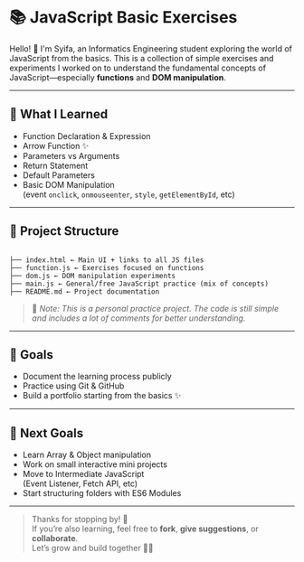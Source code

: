 
# 📚 JavaScript Basic Exercises

Hello! 👋 I'm Syifa, an Informatics Engineering student exploring the world of JavaScript from the basics. 
This is a collection of simple exercises and experiments I worked on to understand the fundamental concepts of JavaScript—especially **functions** and **DOM manipulation**.

---

## 🔧 What I Learned

- Function Declaration & Expression  
- Arrow Function ✨  
- Parameters vs Arguments  
- Return Statement  
- Default Parameters  
- Basic DOM Manipulation  
  (event `onclick`, `onmouseenter`, `style`, `getElementById`, etc)

---

## 📁 Project Structure

<pre><code>
├── index.html ← Main UI + links to all JS files
├── function.js ← Exercises focused on functions
├── dom.js ← DOM manipulation experiments
├── main.js ← General/free JavaScript practice (mix of concepts)
├── README.md ← Project documentation
</code></pre>

> 💬 *Note: This is a personal practice project. The code is still simple and includes a lot of comments for better understanding.*

---

## 🎯 Goals

- Document the learning process publicly  
- Practice using Git & GitHub  
- Build a portfolio starting from the basics ✨

---

## 🚀 Next Goals

- Learn Array & Object manipulation  
- Work on small interactive mini projects  
- Move to Intermediate JavaScript  
  (Event Listener, Fetch API, etc)  
- Start structuring folders with ES6 Modules  

---

> Thanks for stopping by! 🙌  
> If you’re also learning, feel free to **fork**, **give suggestions**, or **collaborate**.  
> Let’s grow and build together 🌱✨
